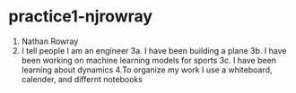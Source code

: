 # practice1-njrowray
1. Nathan Rowray
2. I tell people I am an engineer
3a. I have been building a plane
3b. I have been working on machine learning models for sports
3c. I have been learning about dynamics
4.To organize my work I use a whiteboard, calender, and differnt notebooks
